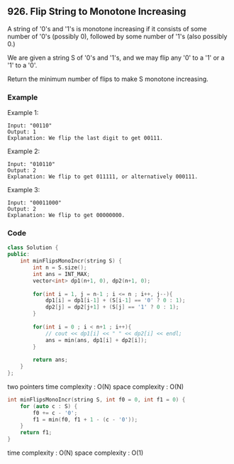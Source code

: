 ## 926. Flip String to Monotone Increasing

A string of '0's and '1's is monotone increasing if it consists of some number of '0's (possibly 0), followed by some number of '1's (also possibly 0.)

We are given a string S of '0's and '1's, and we may flip any '0' to a '1' or a '1' to a '0'.

Return the minimum number of flips to make S monotone increasing.

### Example

Example 1:

```text
Input: "00110"
Output: 1
Explanation: We flip the last digit to get 00111.
```

Example 2:

```text
Input: "010110"
Output: 2
Explanation: We flip to get 011111, or alternatively 000111.
```

Example 3:

```text
Input: "00011000"
Output: 2
Explanation: We flip to get 00000000.
```

### Code

```c++
class Solution {
public:
    int minFlipsMonoIncr(string S) {
        int n = S.size();
        int ans = INT_MAX;
        vector<int> dp1(n+1, 0), dp2(n+1, 0);
        
        for(int i = 1, j = n-1 ; i <= n ; i++, j--){
            dp1[i] = dp1[i-1] + (S[i-1] == '0' ? 0 : 1);
            dp2[j] = dp2[j+1] + (S[j] == '1' ? 0 : 1);
        }
        
        for(int i = 0 ; i < n+1 ; i++){
            // cout << dp1[i] << " " << dp2[i] << endl;
            ans = min(ans, dp1[i] + dp2[i]);
        }
        
        return ans;
    }
};
```

two pointers
time complexity : O(N)
space complexity : O(N)

```c++
int minFlipsMonoIncr(string S, int f0 = 0, int f1 = 0) {
    for (auto c : S) {
        f0 += c - '0';
        f1 = min(f0, f1 + 1 - (c - '0'));
    }
    return f1;
}
```

time complexity : O(N)
space complexity : O(1)